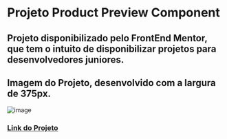 # Projeto Product Preview Component

## Projeto disponibilizado pelo FrontEnd Mentor, que tem o intuito de disponibilizar projetos para desenvolvedores juniores.

## Imagem do Projeto, desenvolvido com a largura de 375px.

![image](https://github.com/user-attachments/assets/d9af4204-5246-47a1-993b-4bed1f853dea)


### <a href="https://viniciusferraz963.github.io/projeto-product-preview-component/">Link do Projeto</a>
